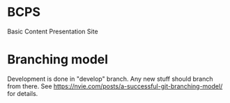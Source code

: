 # BCPS
Basic Content Presentation Site

# Branching model

Development is done in "develop" branch. Any new stuff should branch from
there. See https://nvie.com/posts/a-successful-git-branching-model/ for
details.

